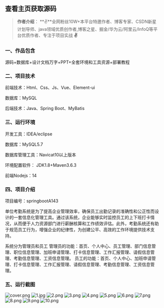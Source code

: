  
## 查看主页获取源码

> **作者介绍**： **✌**全网粉丝10W+本平台特邀作者、博客专家、CSDN新星计划导师、java领域优质创作者,博客之星、掘金/华为云/阿里云/InfoQ等平台优质作者、专注于项目实战 **✌**

  

### 一、作品包含

源码+数据库+设计文档万字+PPT+全套环境和工具资源+部署教程

### 二、项目技术

前端技术：Html、Css、Js、Vue、Element-ui

数据库：MySQL

后端技术：Java、Spring Boot、MyBatis

  

### 三、运行环境

开发工具：IDEA/eclipse

数据库：MySQL5.7

数据库管理工具：Navicat10以上版本

环境配置软件： JDK1.8+Maven3.6.3

前端Nodejs：14


### 四、项目介绍
项目编号：springbootA143

单位考勤系统是为了提高企业管理效率，确保员工出勤记录的准确性和公正性而设计的一套信息化管理工具。通过该系统，企业能够实时监控员工的上下班打卡情况，从而便于人力资源部门进行薪酬核算和工作绩效评估。此外，考勤系统还有助于规范员工行为，增强企业的纪律性，为创建公平、高效的工作环境提供技术支持。

系统分为管理员和员工
管理员的功能：首页、个人中心、员工管理、部门信息管理、职位信息管理、加班申请管理、打卡信息管理、工作汇报管理、请假信息管理、考勤信息管理、工资信息管理。
员工的功能：首页、个人中心、加班申请管理、打卡信息管理、工作汇报管理、请假信息管理、考勤信息管理、工资信息管理。

### 五、运行截图

![cover.png](./cover.png)
![1.jpg](./1.jpg)
![2.png](./2.png)
![3.png](./3.png)
![4.png](./4.png)
![5.png](./5.png)
![6.png](./6.png)
![7.png](./7.png)
![8.png](./8.png)
![9.png](./9.png)
![10.png](./10.png)




  
